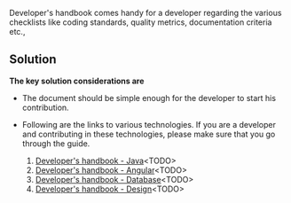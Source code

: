 Developer's handbook comes handy for a developer regarding the various checklists like coding standards, quality metrics, documentation criteria etc., 

## Solution

**The key solution considerations are**

- The document should be simple enough for the developer to start his contribution.

- Following are the links to various technologies. If you are a developer and contributing in these technologies, please make sure that you go through the guide. 
	1. [Developer's handbook - Java](developers-handbook-java.md)&lt;TODO&gt;
	2. [Developer's handbook - Angular](developers-handbook-angular.md)&lt;TODO&gt;
	3. [Developer's handbook - Database](developers-handbook-database.md)&lt;TODO&gt;
	4. [Developer's handbook - Design](developers-handbook-design.md)&lt;TODO&gt;